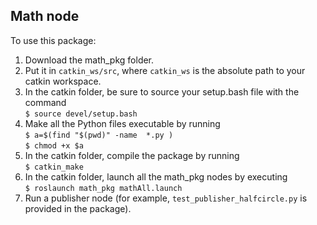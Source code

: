 ## Math node

To use this package:
1) Download the math_pkg folder.
2) Put it in ```catkin_ws/src```, where ```catkin_ws``` is the absolute path to your catkin workspace.
3) In the catkin folder, be sure to source your setup.bash file with the command  
```$ source devel/setup.bash```  
4) Make all the Python files executable by running    
```$ a=$(find "$(pwd)" -name  *.py )```  
```$ chmod +x $a```
5) In the catkin folder, compile the package by running  
```$ catkin_make```  
6) In the catkin folder, launch all the math_pkg nodes by executing  
```$ roslaunch math_pkg mathAll.launch```  
7) Run a publisher node (for example, ```test_publisher_halfcircle.py``` is provided in the package).
